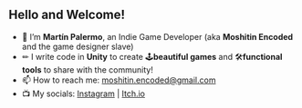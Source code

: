 <h2>Hello and Welcome!</h2>

- 👋 I’m <b>Martín Palermo</b>, an Indie Game Developer (aka <b>Moshitin Encoded</b> and the game designer slave)
- ✏ I write code in <b>Unity</b> to create 🕹<b>beautiful games</b> and 🛠<b>functional tools</b> to share with the community!
- 📫 How to reach me: moshitin.encoded@gmail.com
- 📺 My socials: [Instagram](https://www.instagram.com/moshitinencoded/) | [Itch.io](https://moshitin-encoded.itch.io/)

<!---
MoshitinEncoded/MoshitinEncoded is a ✨ special ✨ repository because its `README.md` (this file) appears on your GitHub profile.
You can click the Preview link to take a look at your changes.
--->
